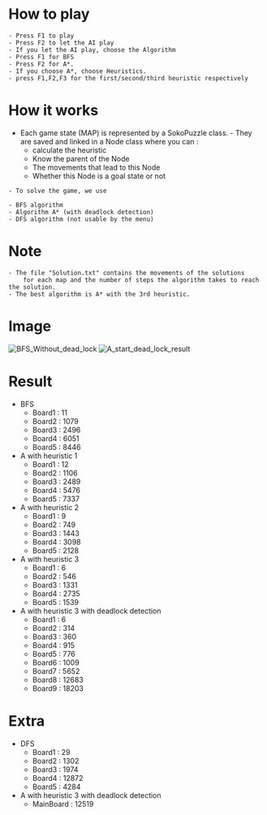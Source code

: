 # How to play
    - Press F1 to play
    - Press F2 to let the AI play
    - If you let the AI play, choose the Algorithm 
    - Press F1 for BFS
    - Press F2 for A*.
    - If you choose A*, choose Heuristics.
    - press F1,F2,F3 for the first/second/third heuristic respectively

# How it works
   - Each game state (MAP) is represented by a SokoPuzzle class.
    - They are saved and linked in a Node class where you can :
        - calculate the heuristic
        - Know the parent of the Node
        - The movements that lead to this Node
        - Whether this Node is a goal state or not
    
    - To solve the game, we use 

    - BFS algorithm
    - Algorithm A* (with deadlock detection)
    - DFS algorithm (not usable by the menu)

# Note 
    - The file "Solution.txt" contains the movements of the solutions 
        for each map and the number of steps the algorithm takes to reach the solution.
    - The best algorithm is A* with the 3rd heuristic.

# Image

![BFS_Without_dead_lock](https://user-images.githubusercontent.com/68500496/201464689-6081b6f6-8ed0-45df-b6b9-1dc0c890b879.JPG)
![A_start_dead_lock_result](https://user-images.githubusercontent.com/68500496/201464693-538cfe59-cbaa-4fba-ae1e-edada69052db.JPG)


# Result
 - BFS 
    - Board1 : 11
    - Board2 : 1079
    - Board3 : 2496
    - Board4 : 6051
    - Board5 : 8446
 - A with heuristic 1 
    - Board1 : 12
    - Board2 : 1106
    - Board3 : 2489
    - Board4 : 5476
    - Board5 : 7337
 - A with heuristic 2 
    - Board1 : 9
    - Board2 : 749
    - Board3 : 1443
    - Board4 : 3098
    - Board5 : 2128
 - A with heuristic 3 
    - Board1 : 6
    - Board2 : 546
    - Board3 : 1331
    - Board4 : 2735
    - Board5 : 1539
 - A with heuristic 3 with deadlock detection
    - Board1 : 6
    - Board2 : 314
    - Board3 : 360
    - Board4 : 915
    - Board5 : 776
    - Board6 : 1009
    - Board7 : 5652
    - Board8 : 12683
    - Board9 : 18203

# Extra
 - DFS
    - Board1 : 29
    - Board2 : 1302
    - Board3 : 1974
    - Board4 : 12872
    - Board5 : 4284
 - A with heuristic 3 with deadlock detection
    - MainBoard : 12519
